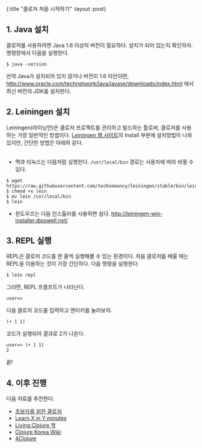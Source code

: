 {:title "클로저 처음 시작하기"
 :layout :post}

## 1. Java 설치
클로저를 사용하려면 Java 1.6 이상의 버전이 필요하다. 설치가 되어 있는지 확인하자. 명령창에서 다음을 실행한다.

```
$ java -version
```

만약 Java가 설치되어 있지 않거나 버전이 1.6 미만이면, <http://www.oracle.com/technetwork/java/javase/downloads/index.html> 에서 최신 버전의 JDK를 설치한다.

## 2. Leiningen 설치
Leiningen(라이닝언)은 클로저 프로젝트를 관리하고 빌드하는 툴로써, 클로저를 사용하는 가장 일반적인 방법이다. [Leiningen 웹 사이트](http://leiningen.org/)의 Install 부분에 설치방법이 나와있지만, 간단한 방법은 아래와 같다.
<br><br>
- 맥과 리눅스는 다음처럼 실행한다. `/usr/local/bin` 경로는 사용자에 따라 바뀔 수 있다.
```
$ wget https://raw.githubusercontent.com/technomancy/leiningen/stable/bin/lein
$ chmod +x lein
$ mv lein /usr/local/bin
$ lein
```

- 윈도우즈는 다음 인스톨러를 사용하면 쉽다. <http://leiningen-win-installer.djpowell.net/>

## 3. REPL 실행
REPL은 클로저 코드를 한 줄씩 실행해볼 수 있는 환경이다. 처음 클로저를 배울 때는 REPL을 이용하는 것이 가장 간단하다. 다음 명령을 실행한다.

```
$ lein repl
```

그러면, REPL 프롬프트가 나타난다.

```
user=>
```

다음 클로저 코드를 입력하고 엔터키를 눌러보자.

```
(+ 1 1)
```

코드가 실행되어 결과로 2가 나온다.

```
user=> (+ 1 1)
2
```

끝!

## 4. 이후 진행
다음 자료를 추천한다.
- [초보자를 위한 클로저](https://www.gitbook.com/book/eunmin/clojure-for-beginners/details)
- [Learn X in Y minutes](http://learnxinyminutes.com/docs/ko-kr/clojure-kr/)
- [Living Clojure 책](http://www.amazon.com/Living-Clojure-Carin-Meier/dp/1491909048)
- [Clojure Korea Wiki](http://clojure.or.kr/wiki/doku.php)
- [4Clojure](http://www.4clojure.com/)
